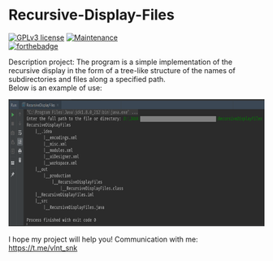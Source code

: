 # Recursive-Display-Files

[![GPLv3 license](https://img.shields.io/badge/License-GPLv3-blue.svg)](http://perso.crans.org/besson/LICENSE.html)
[![Maintenance](https://img.shields.io/badge/Maintained%3F-no-red.svg)](https://GitHub.com/Naereen/StrapDown.js/graphs/commit-activity)  
[![forthebadge](https://forthebadge.com/images/badges/made-with-java.svg)](https://forthebadge.com)

Description project: The program is a simple implementation of the recursive display in the form of a tree-like structure of the names of subdirectories and files along a specified path.  
Below is an example of use:

<p align="center">
  <img  width="600" height="250" src="https://github.com/SValentyn/Recursive-Display-Files/blob/master/print_example.png">
</p>

I hope my project will help you! Communication with me: https://t.me/vlnt_snk
